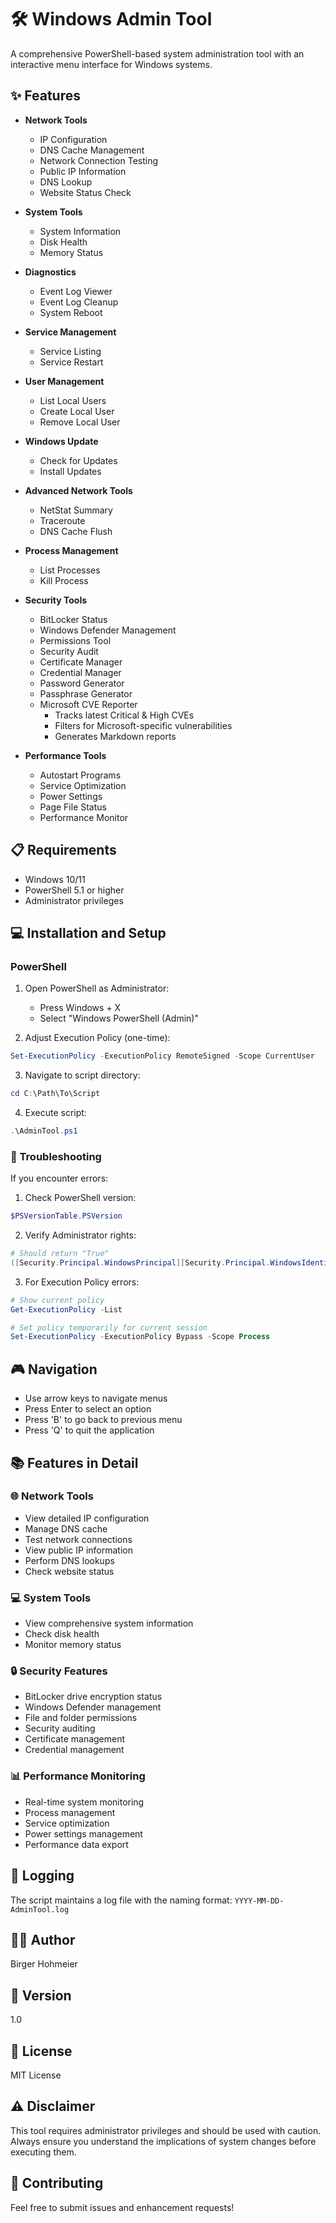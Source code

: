 # 🛠️ Windows Admin Tool

A comprehensive PowerShell-based system administration tool with an interactive menu interface for Windows systems.

## ✨ Features

- **Network Tools**
  - IP Configuration
  - DNS Cache Management
  - Network Connection Testing
  - Public IP Information
  - DNS Lookup
  - Website Status Check

- **System Tools**
  - System Information
  - Disk Health
  - Memory Status

- **Diagnostics**
  - Event Log Viewer
  - Event Log Cleanup
  - System Reboot

- **Service Management**
  - Service Listing
  - Service Restart

- **User Management**
  - List Local Users
  - Create Local User
  - Remove Local User

- **Windows Update**
  - Check for Updates
  - Install Updates

- **Advanced Network Tools**
  - NetStat Summary
  - Traceroute
  - DNS Cache Flush

- **Process Management**
  - List Processes
  - Kill Process

- **Security Tools**
  - BitLocker Status
  - Windows Defender Management
  - Permissions Tool
  - Security Audit
  - Certificate Manager
  - Credential Manager
  - Password Generator
  - Passphrase Generator
  - Microsoft CVE Reporter
    - Tracks latest Critical & High CVEs
    - Filters for Microsoft-specific vulnerabilities
    - Generates Markdown reports

- **Performance Tools**
  - Autostart Programs
  - Service Optimization
  - Power Settings
  - Page File Status
  - Performance Monitor

## 📋 Requirements

- Windows 10/11
- PowerShell 5.1 or higher
- Administrator privileges

## 💻 Installation and Setup

### PowerShell
1. Open PowerShell as Administrator:
   - Press Windows + X
   - Select "Windows PowerShell (Admin)"

2. Adjust Execution Policy (one-time):
```powershell
Set-ExecutionPolicy -ExecutionPolicy RemoteSigned -Scope CurrentUser
```

3. Navigate to script directory:
```powershell
cd C:\Path\To\Script
```

4. Execute script:
```powershell
.\AdminTool.ps1
```

### 🔧 Troubleshooting

If you encounter errors:

1. Check PowerShell version:
```powershell
$PSVersionTable.PSVersion
```

2. Verify Administrator rights:
```powershell
# Should return "True"
([Security.Principal.WindowsPrincipal][Security.Principal.WindowsIdentity]::GetCurrent()).IsInRole([Security.Principal.WindowsBuiltInRole]"Administrator")
```

3. For Execution Policy errors:
```powershell
# Show current policy
Get-ExecutionPolicy -List

# Set policy temporarily for current session
Set-ExecutionPolicy -ExecutionPolicy Bypass -Scope Process
```

## 🎮 Navigation

- Use arrow keys to navigate menus
- Press Enter to select an option
- Press 'B' to go back to previous menu
- Press 'Q' to quit the application

## 📚 Features in Detail

### 🌐 Network Tools
- View detailed IP configuration
- Manage DNS cache
- Test network connections
- View public IP information
- Perform DNS lookups
- Check website status

### 💻 System Tools
- View comprehensive system information
- Check disk health
- Monitor memory status

### 🔒 Security Features
- BitLocker drive encryption status
- Windows Defender management
- File and folder permissions
- Security auditing
- Certificate management
- Credential management

### 📊 Performance Monitoring
- Real-time system monitoring
- Process management
- Service optimization
- Power settings management
- Performance data export

## 📝 Logging

The script maintains a log file with the naming format:
`YYYY-MM-DD-AdminTool.log`

## 👨‍💻 Author

Birger Hohmeier

## 📌 Version

1.0

## 📜 License

MIT License

## ⚠️ Disclaimer

This tool requires administrator privileges and should be used with caution. Always ensure you understand the implications of system changes before executing them.

## 🤝 Contributing

Feel free to submit issues and enhancement requests!

